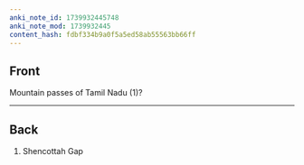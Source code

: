 ```yaml
---
anki_note_id: 1739932445748
anki_note_mod: 1739932445
content_hash: fdbf334b9a0f5a5ed58ab55563bb66ff
---
```


## Front

Mountain passes of Tamil Nadu (1)?

<hr/>

## Back

1. Shencottah Gap